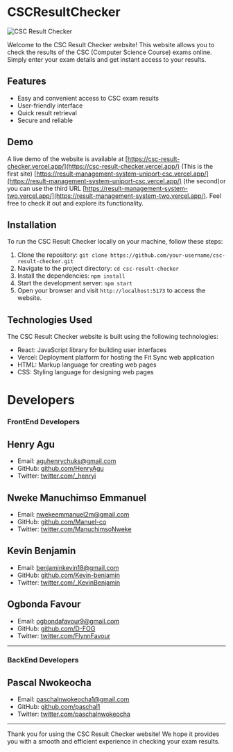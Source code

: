 # CSCResultChecker

![CSC Result Checker](https://csc-result-checker.vercel.app/screenshot.png)

Welcome to the CSC Result Checker website! This website allows you to check the results of the CSC (Computer Science Course) exams online. Simply enter your exam details and get instant access to your results.

## Features

- Easy and convenient access to CSC exam results
- User-friendly interface
- Quick result retrieval
- Secure and reliable

## Demo

A live demo of the website is available at [https://csc-result-checker.vercel.app/](https://csc-result-checker.vercel.app/) (This is the first site) [https://result-management-system-uniport-csc.vercel.app/](https://result-management-system-uniport-csc.vercel.app/) (the second)or you can use the third URL [https://result-management-system-two.vercel.app/](https://result-management-system-two.vercel.app/). Feel free to check it out and explore its functionality.

## Installation

To run the CSC Result Checker locally on your machine, follow these steps:

1. Clone the repository: `git clone https://github.com/your-username/csc-result-checker.git`
2. Navigate to the project directory: `cd csc-result-checker`
3. Install the dependencies: `npm install`
4. Start the development server: `npm start`
5. Open your browser and visit `http://localhost:5173` to access the website.

## Technologies Used

The CSC Result Checker website is built using the following technologies:

- React: JavaScript library for building user interfaces
- Vercel: Deployment platform for hosting the Fit Sync web application
- HTML: Markup language for creating web pages
- CSS: Styling language for designing web pages


# Developers

### FrontEnd Developers

## Henry Agu
- Email: aguhenrychuks@gmail.com
- GitHub: [github.com/HenryAgu](https://github.com/HenryAgu)
- Twitter: [twitter.com/_henryi](https://www.twitter.com/_henryi)

## Nweke Manuchimso Emmanuel
- Email: nwekeemmanuel2m@gmail.com
- GitHub: [github.com/Manuel-co](https://github.com/Manuel-co)
- Twitter: [twitter.com/ManuchimsoNweke](https://twitter.com/ManuchimsoNweke)

## Kevin Benjamin
- Email: benjaminkevin18@gmail.com
- GitHub: [github.com/Kevin-benjamin](https://github.com/Kevin-benjamin)
- Twitter: [twitter.com/_KevinBenjamin](https://twitter.com/_KevinBenjamin)

<!-- ## Victory Tuduo
- Email: tuduov@gmail.com
- GitHub: [github.com/Victory-ET](https://github.com/Victory-ET)
- Twitter: [twitter.com/shinobi_js](https://twitter.com/shinobi_js) -->

## Ogbonda Favour
- Email: ogbondafavour9@gmail.com
- GitHub: [github.com/D-FOG](http://github.com/D-FOG)
- Twitter: [twitter.com/FlynnFavour](https://twitter.com/FlynnFavour?t=NAUXJRm0zs0HI77k0hK0EQ&s=09)
---

### BackEnd Developers

## Pascal Nwokeocha
- Email: paschalnwokeocha1@gmail.com
- GitHub: [github.com/paschal1](https://github.com/paschal1)
- Twitter: [twitter.com/paschalnwokeocha](https://twitter.com/paschalnwokeocha)

---

Thank you for using the CSC Result Checker website! We hope it provides you with a smooth and efficient experience in checking your exam results.
